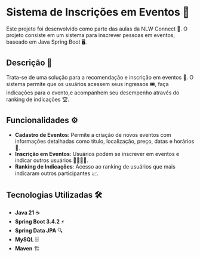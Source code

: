 # Sistema de Inscrições em Eventos 🎫

Este projeto foi desenvolvido como parte das aulas da NLW Connect 🚀. O projeto consiste em um sistema para inscrever pessoas em eventos, baseado em Java Spring Boot 🖥️.

## Descrição 📜

Trata-se de uma solução para a recomendação e inscrição em eventos 🎉. O sistema permite que os usuários acessem seus ingressos 🎟️, faça indicações para o evento,e acompanhem seu desempenho através do ranking de indicações 🏆.

## Funcionalidades ⚙️

- **Cadastro de Eventos**: Permite a criação de novos eventos com informações detalhadas como título, localização, preço, datas e horários 📅.
- **Inscrição em Eventos**: Usuários podem se inscrever em eventos e indicar outros usuários 🙋‍♂️🙋‍♀️.
- **Ranking de Indicações**: Acesso ao ranking de usuários que mais indicaram outros participantes 📈.

## Tecnologias Utilizadas 🛠️

- **Java 21** ☕
- **Spring Boot 3.4.2** ⚡
- **Spring Data JPA** 🔍
- **MySQL** 🗄️
- **Maven** 🏗️
